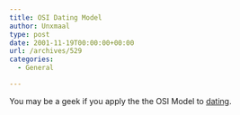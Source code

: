```yaml
---
title: OSI Dating Model
author: Unxmaal
type: post
date: 2001-11-19T00:00:00+00:00
url: /archives/529
categories:
  - General

---
```

You may be a geek if you apply the the OSI Model to [dating][1].

 [1]: http://www.meinfelder.com/index.html?/archives/2001_11_01_blog.php#7181984